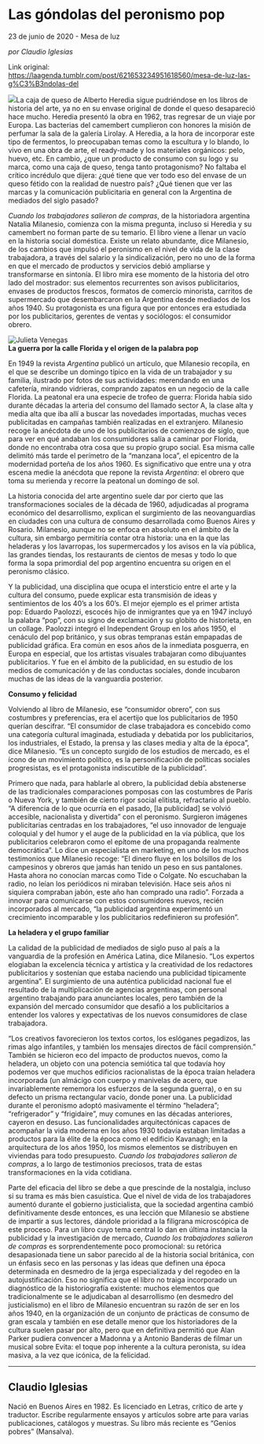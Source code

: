 # Las góndolas del peronismo pop



23 de junio de 2020 - Mesa de luz

_por Claudio Iglesias_

Link original: https://laagenda.tumblr.com/post/621653234951618560/mesa-de-luz-las-g%C3%B3ndolas-del

![](https://64.media.tumblr.com/e363502c00c60ab0f4f3a343a0638d59/ffa07029bf93e4c4-60/s500x750/75b0461de58ae3700752eddd1f59ff3e7efe9277.jpg)La caja de
queso de Alberto Heredia sigue pudriéndose en los libros de historia del arte,
ya no en su envase original de donde el queso desapareció hace mucho. Heredia
presentó la obra en 1962, tras regresar de un viaje por Europa. Las bacterias
del camembert cumplieron con honores la misión de perfumar la sala de la
galería Lirolay. A
Heredia, a la hora de incorporar este tipo de fermentos, lo preocupaban temas
como la escultura y lo blando, lo vivo en una obra de arte, el ready-made y los
materiales orgánicos: pelo, huevo, etc. En cambio, ¿que un producto de consumo
con su logo y su marca, como una caja de queso, tenga tanto protagonismo? No
faltaba el crítico incrédulo que dijera: ¿qué tiene que ver todo eso del envase
de un queso fétido con la realidad de nuestro país? ¿Qué tienen que ver las
marcas y la comunicación publicitaria en general con la Argentina de mediados
del siglo pasado?

*Cuando los trabajadores
salieron de compras*,
de la historiadora argentina Natalia Milanesio, comienza con la misma pregunta,
incluso si Heredia y su camembert no forman parte de su temario. El libro viene a llenar un vacío en la
historia social doméstica. Existe un relato abundante, dice Milanesio, de los
cambios que impulsó el peronismo en el nivel de vida de la clase trabajadora, a
través del salario y la sindicalización, pero no uno de la forma en que el
mercado de productos y servicios debió ampliarse y transformarse en sintonía.
El libro mira ese momento de la historia del otro lado del mostrador: sus
elementos recurrentes son avisos publicitarios, envases de productos frescos,
formatos de comercio minorista, carritos de supermercado que desembarcaron en
la Argentina desde mediados de los años 1940. Su protagonista es una figura que
por entonces era estudiada por los publicitarios, gerentes de ventas y
sociólogos: el consumidor obrero.

![Julieta Venegas](https://64.media.tumblr.com/0f802dfaf61aec2a51256bc09936183f/ffa07029bf93e4c4-25/s250x400/205e03b497844b103b74e0b5a5559fbcc09daa5a.jpg)  
**La guerra por la calle
Florida y el origen de la palabra pop**

En 1949 la revista *Argentina*
publicó un artículo, que Milanesio recopila, en el que se describe un domingo
típico en la vida de un trabajador y su familia, ilustrado por fotos de sus
actividades: merendando en una cafetería, mirando vidrieras, comprando zapatos
en un negocio de la calle Florida. La peatonal era una especie de trofeo de
guerra: Florida había sido durante décadas la arteria del consumo del llamado
sector A, la clase alta y media alta que iba allí a buscar las novedades
importadas, muchas veces publicitadas en campañas también realizadas en el extranjero.
Milanesio recoge la anécdota de uno de los publicitarios de comienzos de siglo,
que para ver en qué andaban los consumidores salía a caminar por Florida, donde
no encontraba otra cosa que su propio grupo social. Esa misma calle delimitó
más tarde el perímetro de la “manzana loca”, el epicentro de la modernidad
porteña de los años 1960. Es significativo que entre una y otra escena medie la
anécdota que repone la revista *Argentina*:
el obrero que toma su merienda y recorre la peatonal un domingo de sol.

La historia conocida
del arte argentino suele dar por cierto que las transformaciones sociales de la
década de 1960, adjudicadas al programa económico del desarrollismo, explican
el surgimiento de las neovanguardias en ciudades con una cultura de consumo
desarrollada como Buenos Aires y Rosario. Milanesio, aunque no se enfoca en
absoluto en el ámbito de la cultura, sin embargo permitiría contar otra
historia: una en la que las heladeras y los lavarropas, los supermercados y los
avisos en la vía pública, las grandes tiendas, los restaurants de cientos de
mesas y todo lo que forma la sopa primordial del pop argentino encuentra su
origen en el peronismo clásico.

Y la publicidad, una
disciplina que ocupa el intersticio entre el arte y la cultura del consumo,
puede explicar esta transmisión de ideas y sentimientos de los 40’s a los 60’s.
El mejor ejemplo es el primer artista pop: Eduardo Paolozzi, escocés hijo de
inmigrantes que ya en 1947 incluyó la palabra “pop”, con su signo de
exclamación y su globito de historieta, en un collage. Paolozzi integró el
Independent Group en los años 1950, el cenáculo del pop británico, y sus obras
tempranas están empapadas de publicidad gráfica. Era común en esos años de la
inmediata posguerra, en Europa en especial, que los artistas visuales
trabajaran como dibujuantes publicitarios. Y fue en el ámbito de la publicidad,
en su estudio de los medios de comunicación y de las conductas sociales, donde
incubaron muchas de las ideas de la vanguardia posterior. 

**Consumo y felicidad**

Volviendo al libro de
Milanesio, ese “consumidor obrero”, con sus costumbres y preferencias, era el
acertijo que los publicitarios de 1950 querían descifrar. “El consumidor de
clase trabajadora es concebido como una categoría cultural imaginada, estudiada
y debatida por los publicitarios, los industriales, el Estado, la prensa y las
clases media y alta de la época”, dice Milanesio. “Es un concepto surgido de
los estudios de mercado, es el ícono de un movimiento político, es la
personificación de políticas sociales progresistas, es el protagonista
indiscutible de la publicidad”.

Primero que nada, para
hablarle al obrero, la publicidad debía abstenerse de las tradicionales
comparaciones pomposas con las costumbres de París o Nueva York, y también de cierto
rigor social elitista, refractario al pueblo. “A diferencia de lo que ocurría
en el pasado, [la publicidad] se volvió accesible, nacionalista y divertida”
con el peronismo. Surgieron imágenes publicitarias centradas en los
trabajadores, “el uso innovador de lenguaje coloquial y del humor y el auge de
la publicidad en la vía pública, que los publicitarios celebraron como el
epítome de una propaganda realmente democrática”. Lo dice un especialista en
marketing, en uno de los muchos testimonios que Milanesio recoge: “El dinero
fluye en los bolsillos de los campesinos y obreros que jamás han tenido un peso
en sus pantalones. Hasta ahora no conocían marcas como Tide o Colgate. No
escuchaban la radio, no leían los periódicos ni miraban televisión. Hace seis
años ni siquiera compraban jabón, este año han comprado una radio”. Forzada a
innovar para comunicarse con estos consumidores nuevos, recién incorporados al
mercado, “la publicidad argentina experimentó un crecimiento incomparable y los
publicitarios redefinieron su profesión”. 

**La heladera y el grupo
familiar**

La calidad de la
publicidad de mediados de siglo puso al país a la vanguardia de la profesión en
América Latina, dice Milanesio. “Los expertos elogiaban la excelencia técnica y
artística y la creatividad de los redactores publicitarios y sostenían que
estaba naciendo una publicidad típicamente argentina”. El surgimiento de una
auténtica publicidad nacional fue el resultado de la multiplicación de agencias
argentinas, con personal argentino trabajando para anunciantes locales, pero
también de la expansión del mercado consumidor que desafió a los publicitarios
a entender los valores y expectativas de los nuevos consumidores de clase
trabajadora.

“Los creativos
favorecieron los textos cortos, los eslóganes pegadizos, las rimas algo
infantiles, y también los mensajes directos de fácil comprensión.” También se
hicieron eco del impacto de productos nuevos, como la heladera, un objeto con
una potencia semiótica tal que todavía hoy podemos ver que muchos edificios
racionalistas de la época traían heladera incorporada (un almácigo con cuerpo y
manivelas de acero, que invariablemente rememora los esfuerzos de la segunda
guerra), o en su defecto un prisma rectangular vacío, donde poner una. La
publicidad durante el peronismo adoptó masivamente el término “heladera”;
“refrigerador” y “frigidaire”, muy comunes en las décadas anteriores, cayeron
en desuso. Las funcionalidades arquitectónicas capaces de acompañar la vida
moderna en los años 1930 todavía estaban limitadas a productos para la élite de
la época como el edificio Kavanagh; en la arquitectura de los años 1950, los
mismos elementos se distribuyen en viviendas para todo presupuesto. *Cuando
los trabajadores salieron de compras*, a lo largo de testimonios preciosos,
trata de estas transformaciones en la vida cotidiana.

Parte del eficacia del
libro se debe a que prescinde de la nostalgia, incluso si su trama es más bien
casuística. Que el nivel de vida de los trabajadores aumentó durante el
gobierno justicialista, que la sociedad argentina cambió definitivamente desde
entonces, es una lección que Milanesio se abstiene de impartir a sus lectores,
dándole prioridad a la filigrana microscópica de este proceso. Para un libro
cuyo tema central lo dan en última instancia la publicidad y la investigación
de mercado, *Cuando los trabajadores salieron de compras* es
sorprendentemente poco promocional: su retórica desapasionada tiene un sabor
parecido al de la historia social británica, con un énfasis seco en las
personas y las ideas que definen una época determinada en desmedro de la jerga
especializada y del regodeo en la autojustificación. Eso no significa que el
libro no traiga incorporado un diagnóstico de la historiografía existente:
muchos elementos que tradicionalmente se le adjudicaban al desarrollismo (en
desmedro del justicialismo) en el libro de Milanesio encuentran su razón de ser
en los años 1940, en la organización de un conjunto de prácticas de consumo de
gran escala y también en ese detalle menor que los historiadores de la cultura
suelen pasar por alto, pero que en definitiva permitió que Alan Parker pudiera
convencer a Madonna y a Antonio Banderas de filmar un musical sobre Evita: el
toque pop inherente a la cultura peronista, su idea masiva, a la vez que icónica,
de la felicidad.



---

Claudio Iglesias
----------------

 Nació en Buenos Aires en 1982. Es licenciado en Letras, crítico de arte y traductor. Escribe regularmente ensayos y artículos sobre arte para varias publicaciones, catálogos y muestras. Su libro más reciente es “Genios pobres” (Mansalva). 

